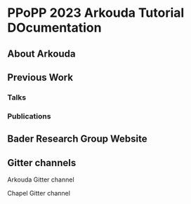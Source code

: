 # PPoPP 2023 Arkouda Tutorial DOcumentation

## About Arkouda

## Previous Work

### Talks

### Publications 

## Bader Research Group Website


## Gitter channels

Arkouda Gitter channel

Chapel Gitter channel
